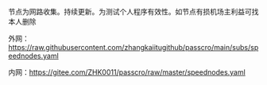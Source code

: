 

节点为网路收集。持续更新。为测试个人程序有效性。如节点有损机场主利益可找本人删除


外网：https://raw.githubusercontent.com/zhangkaiitugithub/passcro/main/subs/speednodes.yaml

内网：https://gitee.com/ZHK0011/passcro/raw/master/speednodes.yaml
